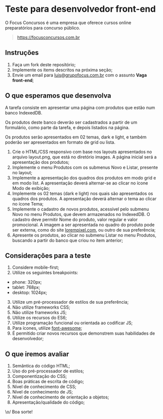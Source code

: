 # Teste para desenvolvedor front-end 
O Focus Concursos é uma empresa que oferece cursos online preparatórios para concurso público.
> https://focusconcursos.com.br

## Instruções
1. Faça um fork deste repositório;
2. Implemente os items descritos na próxima seção;
3. Envie um email para luis@grupofocus.com.br com o assunto **Vaga front-end**;

## O que esperamos que desenvolva
A tarefa consiste em apresentar uma página com produtos que estão num banco IndexedDB.

Os produtos deste banco deverão ser cadastrados a partir de um formulário, como parte da tarefa, e depois listados na página.

Os produtos serão apresentados em 02 temas, dark e light, e também poderão ser apresentados em formato de grid ou lista.

1. Crie o HTML/CSS responsivo com base nos layouts apresentados no arquivo layout.png, que está no diretório images.
A página inicial será a apresentação dos produtos;
2. Implemente o menu Produtos com os submenus Novo e Listar, presente no layout;
3. Implemente a apresentação dos quadros dos produtos em modo grid e em modo list.
A apresentação deverá alternar-se ao clicar no ícone Modo de exibição;
4. Implemente os 02 temas (dark e light)  nos quais são apresentados os quadros dos produtos.
A apresentação deverá alternar o tema ao clicar no ícone Tema;
5. Implemente o cadastro de novos produtos, acessível pelo submenu Novo no menu Produtos, que devem armazenados no IndexedDB.
O cadastro deve permitir Nome do produto, valor regular e valor promocional.
A imagem a ser apresentada no quadro do produto pode ser externa, como do site [lorempixel.com](lorempixel.com), ou outro de sua preferência;
6. Apresente os produtos, ao clicar no submenu Listar no menu Produtos, buscando a partir do banco que criou no item anterior;
 
 
## Considerações para a teste
1. Considere mobile-first;
2. Utilize os seguintes breakpoints:
  - phone: 320px;
  - tablet: 768px;
  - desktop: 1024px;
3. Utilize um pré-processador de estilos de sua preferência;
4. Não utilize frameworks CSS;
5. Não utilize frameworks JS;
6. Utilize os recursos do ES6;
7. Utilize programação funcional ou orientada ao codificar JS;
8. Para ícones, utilize [font-awesome](http://fontawesome.io);
9. É permitido criar novos recursos que demonstrem suas habilidades de desenvolvedor;
 
## O que iremos avaliar
1. Semântica do código HTML;
2. Uso do pré-processador de estilos;
3. Componentização do CSS;
4. Boas práticas de escrita de código;
5. Nível de conhecimento de CSS;
6. Nível de conhecimento de JS;
7. Nível de conhecimento de orientação a objetos;
8. Apresentação/qualidade do código;

\o/ Boa sorte!

